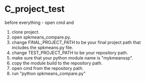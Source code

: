 # C_project_test
before everything - open cmd and 
1. clone project.
2. open spkmeans_compare.py.
3. change FINAL_PROJECT_PATH to be your final project path that includes the spkmeans.py file.
4. change TEST_PROJECT_PATH to be your repository path.
5. make sure that your python module name is "mykmeanssp".
6. copy the module build to the repository path.
7. open cmd from the repository path.
8. run "python spkmeans_compare.py"
